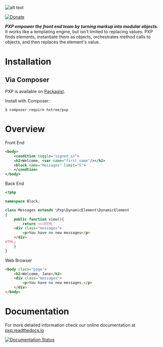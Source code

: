 ![alt text](https://github.com/hxtree/PXP/raw/master/docs/logo/179x100.jpg "PXP")

[![Donate](https://img.shields.io/badge/Donate-PayPal-green.svg)](https://paypal.me/hxtree)

***PXP empower the front end team by turning markup into modular objects.*** It works like a templating engine, but
isn't limited to replacing values. PXP finds elements, instantiate them as objects, orchestrates method calls to 
objects, and then replaces the element's value.

# Installation

## Via Composer
PXP is available on [Packagist](https://packagist.org/packages/hxtree/pxp).

Install with Composer:
```shell script
$ composer require hxtree/pxp
```

# Overview
Front End
```XML
<body>
	<condition toggle="signed_in">
	<h2>Welcome, <var name="first_name"/></h2>
	<block name="Messages" limit="5">
	</condtion>
</body>
```

Back End
```php
<?php

namespace Block;

class Messages extends \Pxp\DynamicElement\DynamicElement
{
	public function view(){
		return <<<HTML
	<div class="messages">
		<p>You have no new messages</p>
	</div>
HTML;
	}
}
```

Web Browser
```HTML
<body class="page">
	<h2>Welcome, Jane</h2>
	<div class="messages">
		<p>You have no new messages.</p>
	</div>
</body>
```

# Documentation
For more detailed information check our online documentation at [pxp.readthedocs.io](pxp.readthedocs.io)

[![Documentation Status](https://readthedocs.org/projects/pxp/badge/?version=latest)](https://pxp.readthedocs.io/en/latest/?badge=latest)